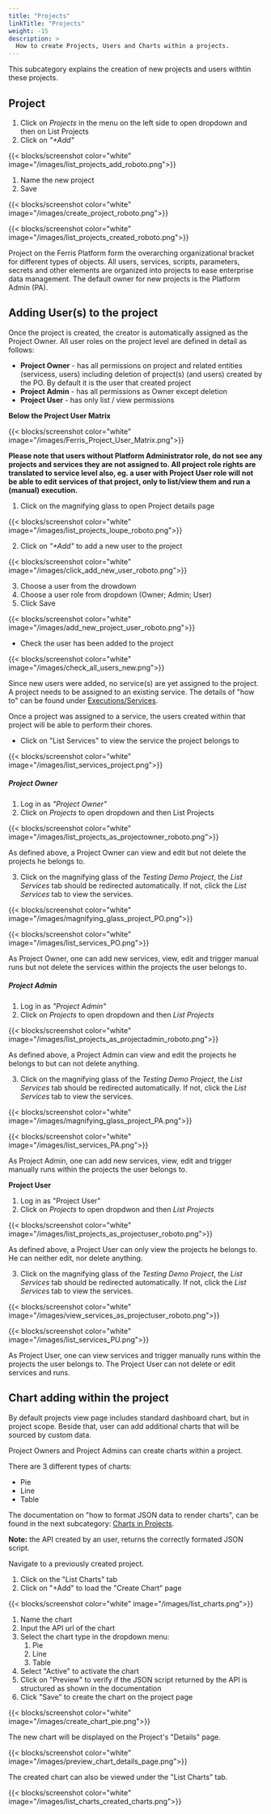 ```yaml
---
title: "Projects"
linkTitle: "Projects"
weight: -15
description: >
  How to create Projects, Users and Charts within a projects.
---
```


This subcategory explains the creation of new projects and users withtin these projects.

## Project 

1. Click on *Projects* in the menu on the left side to open dropdown and then on List Projects
2. Click on *"+Add"*

{{< blocks/screenshot color="white" image="/images/list_projects_add_roboto.png">}}



1. Name the new project
2. Save

{{< blocks/screenshot color="white" image="/images/create_project_roboto.png">}}


{{< blocks/screenshot color="white" image="/images/list_projects_created_roboto.png">}}



Project on the Ferris Platform form the overarching organizational bracket for different types of objects. All users, services, scripts, parameters, secrets and other elements are organized into projects to ease enterprise data management. The default owner for new projects is the Platform Admin (PA).  

## Adding User(s) to the project

Once the project is created, the creator is automatically assigned as the Project Owner. All user roles on the project level are defined in detail as follows:

- **Project Owner** -  has all permissions on project and related entities (servicess, users) including deletion of project(s) (and users) created by the PO. By default it is the user that created project
- **Project Admin** - has all permissions as Owner except deletion
- **Project User** - has only list / view permissions

**Below the Project User Matrix**

{{< blocks/screenshot color="white" image="/images/Ferris_Project_User_Matrix.png">}}

**Please note that users without Platform Administrator role, do not see any projects and services they are not assigned to. All project role rights are translated to service level also, eg. a user with Project User role will not be able to edit services of that project, only to list/view them and run a (manual) execution.**

1. Click on the magnifying glass to open Project details page


{{< blocks/screenshot color="white" image="/images/list_projects_loupe_roboto.png">}}


2. Click on *"+Add"* to add a new user to the project

{{< blocks/screenshot color="white" image="/images/click_add_new_user_roboto.png">}}



3. Choose a user from the drowdown 
4. Choose a user role from dropdown (Owner; Admin; User)
5. Click Save

{{< blocks/screenshot color="white" image="/images/add_new_project_user_roboto.png">}}


- Check the user has been added to the project

{{< blocks/screenshot color="white" image="/images/check_all_users_new.png">}}

Since new users were added, no service(s) are yet assigned to the project. A project needs to be assigned to an existing service. The details of "how to" can be found under [Executions/Services](/docs/user-guide/executions_services "Executions-Services").

Once a project was assigned to a service, the users created within that project will be able to perform their chores.

- Click on "List Services" to view the service the project belongs to

{{< blocks/screenshot color="white" image="/images/list_services_project.png">}}

##### Project Owner

1. Log in as *"Project Owner"*
2. Click on *Projects* to open dropdown and then List Projects

{{< blocks/screenshot color="white" image="/images/list_projects_as_projectowner_roboto.png">}}

As defined above, a Project Owner can  view and edit but not delete the projects he belongs to.

3. Click on the magnifying glass of the *Testing Demo Project*, the *List Services* tab should be redirected automatically. If not, click the *List Services* tab to view the services.

{{< blocks/screenshot color="white" image="/images/magnifying_glass_project_PO.png">}}

{{< blocks/screenshot color="white" image="/images/list_services_PO.png">}}

As Project Owner, one can add new services, view, edit and trigger manual runs but not delete the services within the projects the user belongs to.

##### Project Admin

1. Log in as *"Project Admin"*
2. Click on *Projects* to open dropdown and then *List Projects*

{{< blocks/screenshot color="white" image="/images/list_projects_as_projectadmin_roboto.png">}}

As defined above, a Project Admin can  view and edit the projects he belongs to but can not delete anything.

3. Click on the magnifying glass of the *Testing Demo Project*, the *List Services* tab should be redirected automatically. If not, click the *List Services* tab to view the services.

{{< blocks/screenshot color="white" image="/images/magnifying_glass_project_PA.png">}}

{{< blocks/screenshot color="white" image="/images/list_services_PA.png">}}

As Project Admin, one can add new services, view, edit and trigger manually runs within the projects the user belongs to.

**Project User**

1. Log in as "Project User"
2. Click on *Projects* to open dropdwon and then *List Projects*

{{< blocks/screenshot color="white" image="/images/list_projects_as_projectuser_roboto.png">}}

As defined above, a Project User can only view the projects he belongs to. He can neither edit, nor delete anything. 

3. Click on the magnifying glass of the *Testing Demo Project*, the *List Services* tab should be redirected automatically. If not, click the *List Services* tab to view the services.

{{< blocks/screenshot color="white" image="/images/view_services_as_projectuser_roboto.png">}}

{{< blocks/screenshot color="white" image="/images/list_services_PU.png">}}

As Project User, one can view services and trigger manually runs within the projects the user belongs to. The Project User can not delete or edit services and runs.

## Chart adding within the project

By default projects view page includes standard dashboard chart, but in project scope. Beside that, user can add additional charts that will be sourced by custom data.

Project Owners and Project Admins can create charts within a project. 

There are 3 different types of charts:

* Pie
* Line
* Table

The documentation on "how to format JSON data to render charts", can be found in the next subcategory: [Charts in Projects](/docs/user-guide/charts_in_projects/ "Charts in Projects").

**Note:** the API created by an user, returns the correctly formated JSON script.

Navigate to a previously created project.

1. Click on the "List Charts" tab 
2. Click on "+Add" to load the "Create Chart" page

{{< blocks/screenshot color="white" image="/images/list_charts.png">}}

1. Name the chart
2. Input the API url of the chart
3. Select the chart type in the dropdown menu:
   1. Pie
   2. Line
   3. Table
4. Select "Active" to activate the chart 
5. Click on "Preview" to verify if the JSON script returned by the API is structured as shown in the documentation
6. Click "Save" to create the chart on the project page

{{< blocks/screenshot color="white" image="/images/create_chart_pie.png">}}

The new chart will be displayed on the Project's "Details" page.

{{< blocks/screenshot color="white" image="/images/preview_chart_details_page.png">}}

The created chart can also be viewed under the "List Charts" tab.

{{< blocks/screenshot color="white" image="/images/list_charts_created_charts.png">}}
